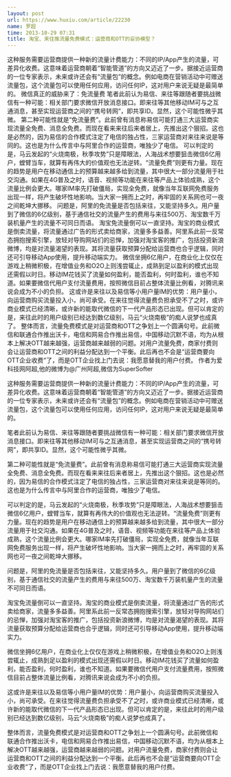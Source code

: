 ```yaml
---
layout: post
url: https://www.huxiu.com/article/22230
name: 罗超
time: 2013-10-29 07:31
title: 淘宝、来往推流量免费模式：运营商和OTT的妥协模型？
---
```

这种服务需要运营商提供一种新的流量计费能力：不同的IP/App产生的流量，可差异化收费。这意味着运营商朝着“智能管道”的方向又迈近了一步。据接近运营商的一位专家表示，未来或许还会有“流量包”的概念。例如电商在营销活动中可赠送流量包，这个流量包可以使用任何应用，访问任何IP，这对用户来说无疑是最简单的。 微信真正的威胁来了：免流量费 笔者此前认为易信、来往等跟随者要挑战微信有一种可能：相关部门要求微信开放消息接口。即来往等其他移动IM可与之互通消息，甚至实现运营商之间的“携号转网”，即共享ID。显然，这个可能性微乎其微。 第二种可能性就是“免流量费”。此前曾有消息称易信可能打通三大运营商实现流量全免费、消息全免费。而现在看来来往后来者居上，先推出这个狠招。这也是必然的，因为易信的合作模式注定了电信的独占性，三家运营商对来往来说是等同的。这也是为什么传言中与阿里合作的运营商，唯独少了电信。 可以判定的是，马云发起的“火烧南极，秋季攻势”只是障眼法，人海战术想要狙击微信6亿用户，螳臂当车，就算有再伟大的价值观也无法逆转。“流量免费”则更有力量。现在的趋势是用户在移动通信上的预算越来越多给到流量，其中很大一部分流量用于社交沟通。如果在4G普及之时，语音、视频等功能在来往等产品上体验成熟，这个流量比例会更大。哪家IM率先打破僵局，实现全免费，就像当年互联网免费服务出现一样，将产生破坏性地影响。当大家一拥而上之时，再牢固的关系网也可一夜之间乾坤大挪移。 问题是，阿里的免流量是否包括来往，又能坚持多久。用户量到了微信的6亿级别，基于通信社交的流量产生的费用与来往500万、淘宝数千万装机量产生的流量不可同日而语。 淘宝免流量倒可以一直坚持。淘宝的商业模式是倒卖流量，将流量通过广告的形式卖给商家，流量多多益善。阿里系此前一反常态拥抱搜索引擎，放轻对导购网站们的忌惮，加强对淘宝客的推广，包括投资新浪微博，均是对流量渴望的表现。其将流量获取预算分配给运营商也合乎逻辑，同时还可引导移动App使用，提升移动端实力。 微信坐拥6亿用户，在商业化上仅仅在游戏上稍微积极，在增值业务和O2O上则浅尝辄止，成熟到足以盈利的模式出现还需假以时日。移动IM花钱买了流量如何盈利，能否盈利，何时盈利，谁也不知道。如果要微信代用户支付流量费用，按照微信目前占整体流量比例看，对腾讯来说会成为不小的负担。 这或许是来往以及易信等小用户量IM的优势：用户量小，向运营商购买流量投入小，尚可承受。在来往觉得流量费负担承受不了之时，或许商业模式已经清晰，或许新的能取代微信的下一代产品形态已出现。但可以肯定的是，来往此时的用户级别已经达到数亿级别，马云“火烧南极”的痴人说梦也成真了。 整体而言，流量免费模式是对运营商和OTT之争划上一个圆满句号。此前微信和联通合作推出沃卡，电信和网易合作推出易信，中国移动沉默不语，均为从根本上解决OTT越来越强，运营商越来越弱的问题。对用户流量免费，商家付费则会让运营商和OTT之间的利益分配达到一个平衡。此后再也不会是“运营商要向OTT企业收费”了，而是OTT企业找上门去说：我愿意替我的用户付费。 作者为爱科技网阿超,他的微博为@广州阿超,微信为SuperSofter

这种服务需要运营商提供一种新的流量计费能力：不同的IP/App产生的流量，可差异化收费。这意味着运营商朝着“智能管道”的方向又迈近了一步。据接近运营商的一位专家表示，未来或许还会有“流量包”的概念。例如电商在营销活动中可赠送流量包，这个流量包可以使用任何应用，访问任何IP，这对用户来说无疑是最简单的。

笔者此前认为易信、来往等跟随者要挑战微信有一种可能：相关部门要求微信开放消息接口。即来往等其他移动IM可与之互通消息，甚至实现运营商之间的“携号转网”，即共享ID。显然，这个可能性微乎其微。

第二种可能性就是“免流量费”。此前曾有消息称易信可能打通三大运营商实现流量全免费、消息全免费。而现在看来来往后来者居上，先推出这个狠招。这也是必然的，因为易信的合作模式注定了电信的独占性，三家运营商对来往来说是等同的。这也是为什么传言中与阿里合作的运营商，唯独少了电信。

可以判定的是，马云发起的“火烧南极，秋季攻势”只是障眼法，人海战术想要狙击微信6亿用户，螳臂当车，就算有再伟大的价值观也无法逆转。“流量免费”则更有力量。现在的趋势是用户在移动通信上的预算越来越多给到流量，其中很大一部分流量用于社交沟通。如果在4G普及之时，语音、视频等功能在来往等产品上体验成熟，这个流量比例会更大。哪家IM率先打破僵局，实现全免费，就像当年互联网免费服务出现一样，将产生破坏性地影响。当大家一拥而上之时，再牢固的关系网也可一夜之间乾坤大挪移。

问题是，阿里的免流量是否包括来往，又能坚持多久。用户量到了微信的6亿级别，基于通信社交的流量产生的费用与来往500万、淘宝数千万装机量产生的流量不可同日而语。

淘宝免流量倒可以一直坚持。淘宝的商业模式是倒卖流量，将流量通过广告的形式卖给商家，流量多多益善。阿里系此前一反常态拥抱搜索引擎，放轻对导购网站们的忌惮，加强对淘宝客的推广，包括投资新浪微博，均是对流量渴望的表现。其将流量获取预算分配给运营商也合乎逻辑，同时还可引导移动App使用，提升移动端实力。

微信坐拥6亿用户，在商业化上仅仅在游戏上稍微积极，在增值业务和O2O上则浅尝辄止，成熟到足以盈利的模式出现还需假以时日。移动IM花钱买了流量如何盈利，能否盈利，何时盈利，谁也不知道。如果要微信代用户支付流量费用，按照微信目前占整体流量比例看，对腾讯来说会成为不小的负担。

这或许是来往以及易信等小用户量IM的优势：用户量小，向运营商购买流量投入小，尚可承受。在来往觉得流量费负担承受不了之时，或许商业模式已经清晰，或许新的能取代微信的下一代产品形态已出现。但可以肯定的是，来往此时的用户级别已经达到数亿级别，马云“火烧南极”的痴人说梦也成真了。

整体而言，流量免费模式是对运营商和OTT之争划上一个圆满句号。此前微信和联通合作推出沃卡，电信和网易合作推出易信，中国移动沉默不语，均为从根本上解决OTT越来越强，运营商越来越弱的问题。对用户流量免费，商家付费则会让运营商和OTT之间的利益分配达到一个平衡。此后再也不会是“运营商要向OTT企业收费”了，而是OTT企业找上门去说：我愿意替我的用户付费。

